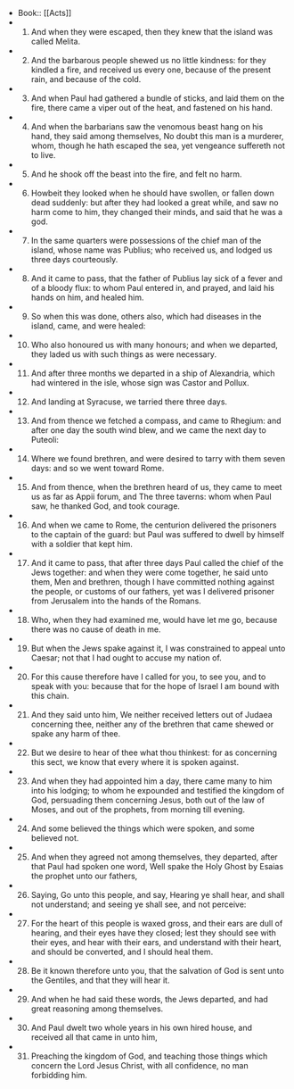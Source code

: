 - Book:: [[Acts]]
- 1. And when they were escaped, then they knew that the island was called Melita.
- 2. And the barbarous people shewed us no little kindness: for they kindled a fire, and received us every one, because of the present rain, and because of the cold.
- 3. And when Paul had gathered a bundle of sticks, and laid them on the fire, there came a viper out of the heat, and fastened on his hand.
- 4. And when the barbarians saw the venomous beast hang on his hand, they said among themselves, No doubt this man is a murderer, whom, though he hath escaped the sea, yet vengeance suffereth not to live.
- 5. And he shook off the beast into the fire, and felt no harm.
- 6. Howbeit they looked when he should have swollen, or fallen down dead suddenly: but after they had looked a great while, and saw no harm come to him, they changed their minds, and said that he was a god.
- 7. In the same quarters were possessions of the chief man of the island, whose name was Publius; who received us, and lodged us three days courteously.
- 8. And it came to pass, that the father of Publius lay sick of a fever and of a bloody flux: to whom Paul entered in, and prayed, and laid his hands on him, and healed him.
- 9. So when this was done, others also, which had diseases in the island, came, and were healed:
- 10. Who also honoured us with many honours; and when we departed, they laded us with such things as were necessary.
- 11. And after three months we departed in a ship of Alexandria, which had wintered in the isle, whose sign was Castor and Pollux.
- 12. And landing at Syracuse, we tarried there three days.
- 13. And from thence we fetched a compass, and came to Rhegium: and after one day the south wind blew, and we came the next day to Puteoli:
- 14. Where we found brethren, and were desired to tarry with them seven days: and so we went toward Rome.
- 15. And from thence, when the brethren heard of us, they came to meet us as far as Appii forum, and The three taverns: whom when Paul saw, he thanked God, and took courage.
- 16. And when we came to Rome, the centurion delivered the prisoners to the captain of the guard: but Paul was suffered to dwell by himself with a soldier that kept him.
- 17. And it came to pass, that after three days Paul called the chief of the Jews together: and when they were come together, he said unto them, Men and brethren, though I have committed nothing against the people, or customs of our fathers, yet was I delivered prisoner from Jerusalem into the hands of the Romans.
- 18. Who, when they had examined me, would have let me go, because there was no cause of death in me.
- 19. But when the Jews spake against it, I was constrained to appeal unto Caesar; not that I had ought to accuse my nation of.
- 20. For this cause therefore have I called for you, to see you, and to speak with you: because that for the hope of Israel I am bound with this chain.
- 21. And they said unto him, We neither received letters out of Judaea concerning thee, neither any of the brethren that came shewed or spake any harm of thee.
- 22. But we desire to hear of thee what thou thinkest: for as concerning this sect, we know that every where it is spoken against.
- 23. And when they had appointed him a day, there came many to him into his lodging; to whom he expounded and testified the kingdom of God, persuading them concerning Jesus, both out of the law of Moses, and out of the prophets, from morning till evening.
- 24. And some believed the things which were spoken, and some believed not.
- 25. And when they agreed not among themselves, they departed, after that Paul had spoken one word, Well spake the Holy Ghost by Esaias the prophet unto our fathers,
- 26. Saying, Go unto this people, and say, Hearing ye shall hear, and shall not understand; and seeing ye shall see, and not perceive:
- 27. For the heart of this people is waxed gross, and their ears are dull of hearing, and their eyes have they closed; lest they should see with their eyes, and hear with their ears, and understand with their heart, and should be converted, and I should heal them.
- 28. Be it known therefore unto you, that the salvation of God is sent unto the Gentiles, and that they will hear it.
- 29. And when he had said these words, the Jews departed, and had great reasoning among themselves.
- 30. And Paul dwelt two whole years in his own hired house, and received all that came in unto him,
- 31. Preaching the kingdom of God, and teaching those things which concern the Lord Jesus Christ, with all confidence, no man forbidding him.
